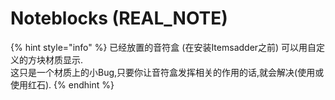# Noteblocks \(REAL\_NOTE\)

{% hint style="info" %}
已经放置的音符盒 \(在安装Itemsadder之前\) 可以用自定义的方块材质显示.  
这只是一个材质上的小Bug,只要你让音符盒发挥相关的作用的话,就会解决\(使用或使用红石\).
{% endhint %}

